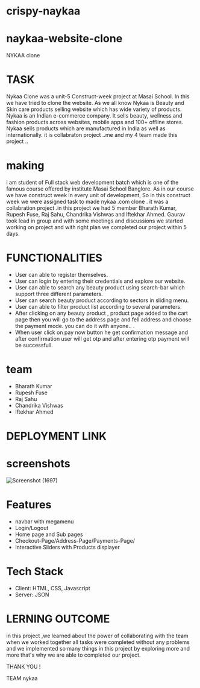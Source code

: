 # crispy-naykaa

# naykaa-website-clone

NYKAA clone

# TASK

Nykaa Clone was a unit-5 Construct-week project at Masai School. In this we have tried to clone the website.
As we all know Nykaa is Beauty and Skin care products selling website which has wide variety of products.
Nykaa is an Indian e-commerce company.
It sells beauty, wellness and fashion products across websites, mobile apps and 100+ offline stores.
Nykaa sells products which are manufactured in India as well as internationally.
it is collabraton project ..me and my 4 team made this project ..

# making

i am student of Full stack web development batch which is one of the famous course offered by institute Masai School Banglore. As in our course we have construct week in every unit of development, So in this construct week we were assigned task to made nykaa .com clone . it was a collabration project .in this project we had 5 member Bharath Kumar, Rupesh Fuse, Raj Sahu, Chandrika Vishwas and Iftekhar Ahmed. Gaurav took lead in group and with some meetings and discussions we started working on project and with right plan we completed our project within 5 days.

# FUNCTIONALITIES

- User can able to register themselves.
- User can login by entering their credentials and explore our website.
- User can able to search any beauty product using search-bar which support three different parameters.
- User can search beauty product according to sectors in sliding menu.
- User can able to filter product list according to several parameters.
- After clicking on any beauty product , product page added to the cart page then you will go to the address page and fell address and choose the payment mode. you can do it with anyone.. .
- When user click on pay now button he get confirmation message and after confirmation user will get otp and after entering otp payment will be successfull.

# team

- Bharath Kumar
- Rupesh Fuse
- Raj Sahu
- Chandrika Vishwas
- Iftekhar Ahmed

# DEPLOYMENT LINK

# screenshots

![Screenshot (1697)](https://user-images.githubusercontent.com/108890988/189495829-86722986-464d-4837-b49e-cb737600c7d3.png)

# Features

- navbar with megamenu
- Login/Logout
- Home page and Sub pages
- Checkout-Page/Address-Page/Payments-Page/
- Interactive Sliders with Products displayer

# Tech Stack

- Client: HTML, CSS, Javascript
- Server: JSON

# LERNING OUTCOME

in this project ,we learned about the power of collaborating with the team when we worked together all tasks were completed without any problems and we implemented so many things in this project by exploring more and more that's why we are able to completed our project.

THANK YOU !

TEAM nykaa
